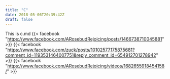 ```yaml
---
title: "C"
date: 2018-05-06T20:39:42Z
draft: false
---
```


This is c.md
{{< facebook "https://www.facebook.com/ARosebudRejoicing/posts/1466738710045881" >}}
{{< facebook "https://www.facebook.com/zuck/posts/10102577175875681?comment_id=1193531464007751&reply_comment_id=654912701278942" >}}
{{< facebook "https://www.facebook.com/ARosebudRejoicing/videos/1682655918454158/" >}}